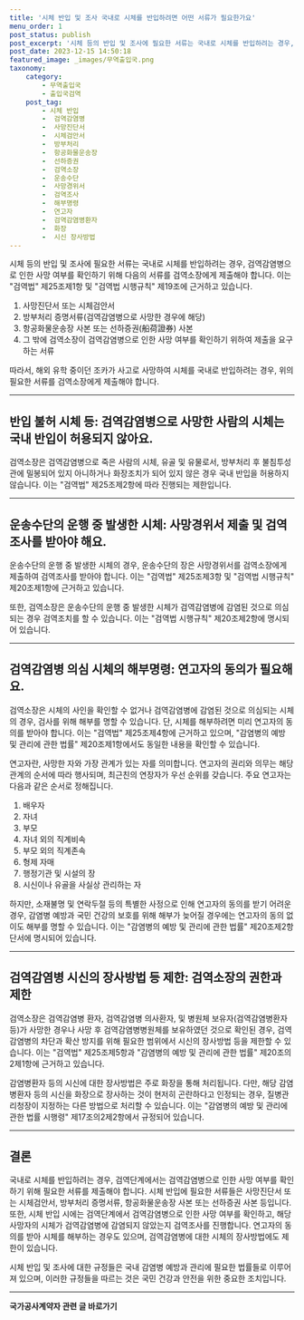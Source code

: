 ```yaml
---
title: '시체 반입 및 조사 국내로 시체를 반입하려면 어떤 서류가 필요한가요'
menu_order: 1
post_status: publish
post_excerpt: '시체 등의 반입 및 조사에 필요한 서류는 국내로 시체를 반입하려는 경우, 검역감염병으로 인한 사망 여부를 확인하기 위해 다음의 서류를 검역소장에게 제출해야 합니다. 이는  검역법  제25조제1항 및  검역법 시행규칙  제19조에 근거하고 있습니다.'
post_date: 2023-12-15 14:50:18
featured_image: _images/무역출입국.png
taxonomy:
    category:
        - 무역출입국
        - 출입국검역
    post_tag:
        - 시체 반입
        -  검역감염병
        -  사망진단서
        -  시체검안서
        -  방부처리
        -  항공화물운송장
        -  선하증권
        -  검역소장
        -  운송수단
        -  사망경위서
        -  검역조사
        -  해부명령
        -  연고자
        -  검역감염병환자
        -  화장
        -  시신 장사방법
---
```



시체 등의 반입 및 조사에 필요한 서류는 국내로 시체를 반입하려는 경우, 검역감염병으로 인한 사망 여부를 확인하기 위해 다음의 서류를 검역소장에게 제출해야 합니다. 이는 "검역법" 제25조제1항 및 "검역법 시행규칙" 제19조에 근거하고 있습니다.

1. 사망진단서 또는 시체검안서
2. 방부처리 증명서류(검역감염병으로 사망한 경우에 해당)
3. 항공화물운송장 사본 또는 선하증권(船荷證券) 사본
4. 그 밖에 검역소장이 검역감염병으로 인한 사망 여부를 확인하기 위하여 제출을 요구하는 서류

따라서, 해외 유학 중이던 조카가 사고로 사망하여 시체를 국내로 반입하려는 경우, 위의 필요한 서류를 검역소장에게 제출해야 합니다.

---

## 반입 불허 시체 등: 검역감염병으로 사망한 사람의 시체는 국내 반입이 허용되지 않아요.

검역소장은 검역감염병으로 죽은 사람의 시체, 유골 및 유물로서, 방부처리 후 불침투성 관에 밀봉되어 있지 아니하거나 화장조치가 되어 있지 않은 경우 국내 반입을 허용하지 않습니다. 이는 "검역법" 제25조제2항에 따라 진행되는 제한입니다.

---

## 운송수단의 운행 중 발생한 시체: 사망경위서 제출 및 검역조사를 받아야 해요.

운송수단의 운행 중 발생한 시체의 경우, 운송수단의 장은 사망경위서를 검역소장에게 제출하여 검역조사를 받아야 합니다. 이는 "검역법" 제25조제3항 및 "검역법 시행규칙" 제20조제1항에 근거하고 있습니다.

또한, 검역소장은 운송수단의 운행 중 발생한 시체가 검역감염병에 감염된 것으로 의심되는 경우 검역조치를 할 수 있습니다. 이는 "검역법 시행규칙" 제20조제2항에 명시되어 있습니다.

---

## 검역감염병 의심 시체의 해부명령: 연고자의 동의가 필요해요.

검역소장은 시체의 사인을 확인할 수 없거나 검역감염병에 감염된 것으로 의심되는 시체의 경우, 검사를 위해 해부를 명할 수 있습니다. 단, 시체를 해부하려면 미리 연고자의 동의를 받아야 합니다. 이는 "검역법" 제25조제4항에 근거하고 있으며, "감염병의 예방 및 관리에 관한 법률" 제20조제1항에서도 동일한 내용을 확인할 수 있습니다.

연고자란, 사망한 자와 가장 관계가 있는 자를 의미합니다. 연고자의 권리와 의무는 해당 관계의 순서에 따라 행사되며, 최근친의 연장자가 우선 순위를 갖습니다. 주요 연고자는 다음과 같은 순서로 정해집니다.

1. 배우자
2. 자녀
3. 부모
4. 자녀 외의 직계비속
5. 부모 외의 직계존속
6. 형제 자매
7. 행정기관 및 시설의 장
8. 시신이나 유골을 사실상 관리하는 자

하지만, 소재불명 및 연락두절 등의 특별한 사정으로 인해 연고자의 동의를 받기 어려운 경우, 감염병 예방과 국민 건강의 보호를 위해 해부가 늦어질 경우에는 연고자의 동의 없이도 해부를 명할 수 있습니다. 이는 "감염병의 예방 및 관리에 관한 법률" 제20조제2항 단서에 명시되어 있습니다.

---

## 검역감염병 시신의 장사방법 등 제한: 검역소장의 권한과 제한

검역소장은 검역감염병 환자, 검역감염병 의사환자, 및 병원체 보유자(검역감염병환자 등)가 사망한 경우나 사망 후 검역감염병병원체를 보유하였던 것으로 확인된 경우, 검역감염병의 차단과 확산 방지를 위해 필요한 범위에서 시신의 장사방법 등을 제한할 수 있습니다. 이는 "검역법" 제25조제5항과 "감염병의 예방 및 관리에 관한 법률" 제20조의2제1항에 근거하고 있습니다.

감염병환자 등의 시신에 대한 장사방법은 주로 화장을 통해 처리됩니다. 다만, 해당 감염병환자 등의 시신을 화장으로 장사하는 것이 현저히 곤란하다고 인정되는 경우, 질병관리청장이 지정하는 다른 방법으로 처리할 수 있습니다. 이는 "감염병의 예방 및 관리에 관한 법률 시행령" 제17조의2제2항에서 규정되어 있습니다.

---

## 결론

국내로 시체를 반입하려는 경우, 검역단계에서는 검역감염병으로 인한 사망 여부를 확인하기 위해 필요한 서류를 제출해야 합니다. 시체 반입에 필요한 서류들은 사망진단서 또는 시체검안서, 방부처리 증명서류, 항공화물운송장 사본 또는 선하증권 사본 등입니다. 또한, 시체 반입 시에는 검역단계에서 검역감염병으로 인한 사망 여부를 확인하고, 해당 사망자의 시체가 검역감염병에 감염되지 않았는지 검역조사를 진행합니다. 연고자의 동의를 받아 시체를 해부하는 경우도 있으며, 검역감염병에 대한 시체의 장사방법에도 제한이 있습니다. 

시체 반입 및 조사에 대한 규정들은 국내 감염병 예방과 관리에 필요한 법률들로 이루어져 있으며, 이러한 규정들을 따르는 것은 국민 건강과 안전을 위한 중요한 조치입니다.


<!-- wp:separator -->
<hr class="wp-block-separator has-alpha-channel-opacity"/>
<!-- /wp:separator -->

<!-- wp:group {"backgroundColor":"base","layout":{"type":"constrained"}} -->
<div class="wp-block-group has-base-background-color has-background"><!-- wp:paragraph {"align":"center","fontSize":"medium"} -->
<p class="has-text-align-center has-large-font-size"><strong>국가공사계약자 관련 글 바로가기</strong></p>
<!-- /wp:paragraph -->


<!-- wp:latest-posts
{"categories":[{"id":6878,"count":19,"description":"","link":"https://uknowlaw.com/category/%ea%b5%ad%ea%b0%80%ea%b3%b5%ec%82%ac%ea%b3%84%ec%95%bd%ec%9e%90/","name":"국가공사계약자","slug":"국가공사계약자","taxonomy":"category","parent":0,"meta":[],"_links":{"self":[{"href":"https://uknowlaw.com/wp-json/wp/v2/categories/6878"}],"collection":[{"href":"https://uknowlaw.com/wp-json/wp/v2/categories"}],"about":[{"href":"https://uknowlaw.com/wp-json/wp/v2/taxonomies/category"}],"wp:post_type":[{"href":"https://uknowlaw.com/wp-json/wp/v2/posts?categories=6878"}],"curies":[{"name":"wp","href":"https://api.w.org/{rel}","templated":true}]}}],"postsToShow":100,"excerptLength":28,"postLayout":"grid","columns":2,"featuredImageAlign":"left","featuredImageSizeSlug":"large","fontSize":"small"} /--></div>
<!-- /wp:group -->